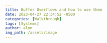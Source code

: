```yaml
---
title: Buffer Overflows and how to use them
date: 2023-04-27 22:34:52 -0500
categories: [Walkthrough]
tags: [Systems]
author: alon
img_path: /assets/image
---
```

